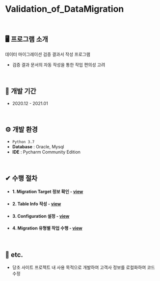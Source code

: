 # Validation_of_DataMigration 
<br>

## 🖥️ 프로그램 소개
데이터 마이그레이션 검증 결과서 작성 프로그램
 - 검증 결과 문서의 자동 작성을 통한 작업 편의성 고려
<br>

## 📅 개발 기간
* 2020.12 - 2021.01
<br>

## ⚙️ 개발 환경
- `Python 3.7`
- **Database** : Oracle, Mysql
- **IDE** : Pycharm Community Edition
<br>

## ✔ 수행 절차
* #### 1. Migration Target 정보 확인 - <a href="">view</a>
* #### 2. Table Info 작성 - <a href="">view</a>
* #### 3. Configuration 설정 - <a href="">view</a>
* #### 4. Migration 유형별 작업 수행 - <a href="">view</a>
<br>

## 🎸 etc.
- 당초 사이트 프로젝트 내 사용 목적으로 개발하여 고객사 정보를 로컬화하여 코드 수정
